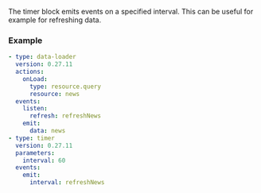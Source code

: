 The timer block emits events on a specified interval. This can be useful for example for refreshing
data.

### Example

```yaml
- type: data-loader
  version: 0.27.11
  actions:
    onLoad:
      type: resource.query
      resource: news
  events:
    listen:
      refresh: refreshNews
    emit:
      data: news
- type: timer
  version: 0.27.11
  parameters:
    interval: 60
  events:
    emit:
      interval: refreshNews
```
